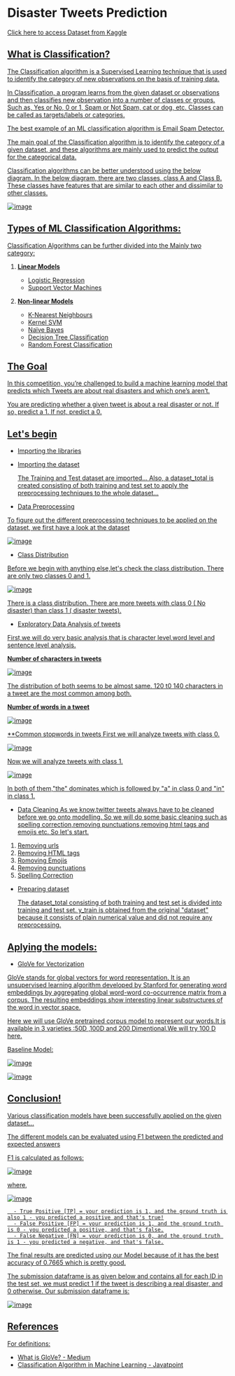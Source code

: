 # **Disaster Tweets Prediction**
<a href="https://www.kaggle.com/c/nlp-getting-started/data"> Click here to access Dataset from Kaggle

## **What is Classification?**

The Classification algorithm is a Supervised Learning technique that is used to identify the category of new observations on the basis of training data. 
  
In Classification, a program learns from the given dataset or observations and then classifies new observation into a number of classes or groups. Such as, Yes or No, 0 or 1, Spam or Not Spam, cat or dog, etc. Classes can be called as targets/labels or categories.
  
The best example of an ML classification algorithm is Email Spam Detector.

The main goal of the Classification algorithm is to identify the category of a given dataset, and these algorithms are mainly used to predict the output for the categorical data.

Classification algorithms can be better understood using the below diagram. In the below diagram, there are two classes, class A and Class B. These classes have features that are similar to each other and dissimilar to other classes.

![image](https://user-images.githubusercontent.com/62233992/142577145-98cfe492-6a0c-48d7-838f-c0db0e004503.png)

## **Types of ML Classification Algorithms:**
Classification Algorithms can be further divided into the Mainly two category:

1. **Linear Models**
    * Logistic Regression
    * Support Vector Machines
  
2. **Non-linear Models**
    * K-Nearest Neighbours
    * Kernel SVM
    * Naïve Bayes
    * Decision Tree Classification
    * Random Forest Classification

##  **The Goal**

In this competition, you’re challenged to build a machine learning model that predicts which Tweets are about real disasters and which one’s aren’t.
  
You are predicting whether a given tweet is about a real disaster or not. If so, predict a 1. If not, predict a 0.

## Let's begin
  
  * Importing the libraries
  * Importing the dataset
  
      The Training and Test dataset are imported... Also, a dataset_total is created consisting of both training and test set to apply the preprocessing techniques to the whole dataset...
  
  * Data Preprocessing
   
  To figure out the different preprocessing techniques to be applied on the dataset, we first have a look at the dataset
  
![image](https://user-images.githubusercontent.com/62233992/142578358-e3287b27-e66e-4e1f-9bee-b5e9818df47a.png)
  
  * Class Distribution
  
  Before we begin with anything else,let's check the class distribution. There are only two classes 0 and 1.
  
  ![image](https://user-images.githubusercontent.com/62233992/142579096-799c0cb5-0fe0-4d2d-8640-4c86de7964e3.png)

  There is a class distribution. There are more tweets with class 0 ( No disaster) than class 1 ( disaster tweets).
  
  * Exploratory Data Analysis of tweets
  
  First,we will do very basic analysis,that is character level,word level and sentence level analysis.

  **Number of characters in tweets**
  
  ![image](https://user-images.githubusercontent.com/62233992/142579779-44def7d3-8937-4d9f-8935-aebf1a843353.png)

  The distribution of both seems to be almost same. 120 t0 140 characters in a tweet are the most common among both.
  
  **Number of words in a tweet**
  
  ![image](https://user-images.githubusercontent.com/62233992/142579934-ca851b31-e6d3-4335-bd27-b7937a9fb2ee.png)

  **Common stopwords in tweets
  First we will analyze tweets with class 0.
  
  ![image](https://user-images.githubusercontent.com/62233992/142580439-377eb1bf-ca79-4883-86ce-bf30d46c464d.png)

  Now,we will analyze tweets with class 1.
  
  ![image](https://user-images.githubusercontent.com/62233992/142580516-9f76eaec-5a14-444a-968b-ce07dca841d1.png)

  In both of them,"the" dominates which is followed by "a" in class 0 and "in" in class 1.
  
  * Data Cleaning
  As we know,twitter tweets always have to be cleaned before we go onto modelling. So we will do some basic cleaning such as spelling correction,removing punctuations,removing html tags and emojis etc. So let's start.
  1) Removing urls
  2) Removing HTML tags
  3) Romoving Emojis
  4) Removing punctuations
  5) Spelling Correction
  
  * Preparing dataset
  
    The dataset_total consisting of both training and test set is divided into training and test set. y_train is obtained from the original "dataset" because it consists of plain numerical value and did not require any preprocessing.
  
## Aplying the models:

  * GloVe for Vectorization
  
  GloVe stands for global vectors for word representation. It is an unsupervised learning algorithm developed by Stanford for generating word embeddings by aggregating global word-word co-occurrence matrix from a corpus. The resulting embeddings show interesting linear substructures of the word in vector space.
    
  Here we will use GloVe pretrained corpus model to represent our words.It is available in 3 varieties :50D ,100D and 200 Dimentional.We will try 100 D here.
  
  Baseline Model:
  
  ![image](https://user-images.githubusercontent.com/62233992/142581705-49fe4da0-8c83-490a-935e-2327bec17b80.png)

  ![image](https://user-images.githubusercontent.com/62233992/142581744-88e59fc7-6a58-4db9-8690-5167a754fc22.png)

  
 ## Conclusion!
  
  Various classification models have been successfully applied on the given dataset...
  
  The different models can be evaluated using F1 between the predicted and expected answers
  
  F1 is calculated as follows:
  
  ![image](https://user-images.githubusercontent.com/62233992/142583358-6bf8f257-811e-436a-ab5e-2558987893d2.png)

  where, 
  
  ![image](https://user-images.githubusercontent.com/62233992/142583387-3fc69aea-e772-4a2a-bcea-c6e515d43aaa.png)
  
  
      - True Positive [TP] = your prediction is 1, and the ground truth is also 1 - you predicted a positive and that's true!
      - False Positive [FP] = your prediction is 1, and the ground truth is 0 - you predicted a positive, and that's false.
      - False Negative [FN] = your prediction is 0, and the ground truth is 1 - you predicted a negative, and that's false.
  
  The final results are predicted using our Model because of it has the best accuracy of 0.7665 which is pretty good.
  

  The submission dataframe is as given below and contains all for each ID in the test set, we must predict 1 if the tweet is describing a real disaster, and 0 otherwise. Our submission dataframe is: 
  
![image](https://user-images.githubusercontent.com/62233992/142584758-1d13c06a-4091-4af8-b952-3fe73b3be5a4.png)

  
## References
  
  For definitions:

* [What is GloVe? - Medium](https://medium.com/analytics-vidhya/word-vectorization-using-glove-76919685ee0b)
* [Classification Algorithm in Machine Learning - Javatpoint](https://www.javatpoint.com/classification-algorithm-in-machine-learning)
